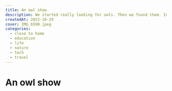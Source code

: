 ```yaml
---
title: An owl show
description: We started really looking for owls. Then we found them. In a short timespan, we found owls in three different places. A couple of them really close to our home.
createdAt: 2022-10-29
cover: IMG_6590.jpeg
categories:
  - close to home
  - education
  - life
  - nature
  - tech
  - travel
---
```


# An owl show
